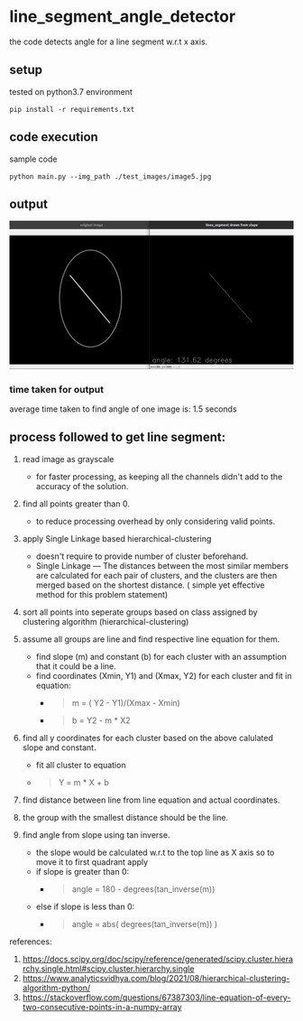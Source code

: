 # line_segment_angle_detector
the code detects angle for a line segment w.r.t x axis.

## setup
tested on python3.7 environment

```
pip install -r requirements.txt
```
## code execution
sample code 
```
python main.py --img_path ./test_images/image5.jpg
```
## output
![sample_img](https://github.com/humandotlearning/line_segment_angle_detector/blob/main/imgs/sample_output.png)

### time taken for output
average time taken to find angle of one image is: 1.5 seconds

## process followed to get line segment:
1. read image as grayscale 
    * for faster processing, as keeping all the channels didn't add to the accuracy of the solution.
    
2. find all points greater than 0.
    * to reduce processing overhead by only considering valid points.
    
3. apply Single Linkage based hierarchical-clustering
    * doesn't require to provide number of cluster beforehand.
    * Single Linkage — The distances between the most similar members are calculated for each pair of clusters, and the clusters are then merged based on the shortest distance. ( simple yet effective method for this problem statement)
    
4. sort all points into seperate groups based on class assigned by clustering algorithm (hierarchical-clustering)
5. assume all groups are line and find respective line equation for them.
    * find slope (m) and constant (b) for each cluster with an assumption that it could be a line.
    * find coordinates (Xmin, Y1) and (Xmax, Y2) for each cluster and fit in equation:
       * > m = ( Y2 - Y1)/(Xmax - Xmin)
       * > b = Y2 - m * X2
    
6. find all y coordinates for each cluster based on the above calulated slope and constant.
    * fit all cluster to equation
    * > Y = m * X + b
    
7. find distance between line from line equation and actual coordinates.
8. the group with the smallest distance should be the line.
9. find angle from slope using tan inverse.
      * the slope would be calculated w.r.t to the top line as X axis so to move it to first quadrant apply
      * if slope is greater than 0:
         * > angle = 180 - degrees(tan_inverse(m)) 
      * else if slope is less than 0:
         * > angle = abs( degrees(tan_inverse(m)) )


references:
1. https://docs.scipy.org/doc/scipy/reference/generated/scipy.cluster.hierarchy.single.html#scipy.cluster.hierarchy.single
2. https://www.analyticsvidhya.com/blog/2021/08/hierarchical-clustering-algorithm-python/ 
3. https://stackoverflow.com/questions/67387303/line-equation-of-every-two-consecutive-points-in-a-numpy-array

